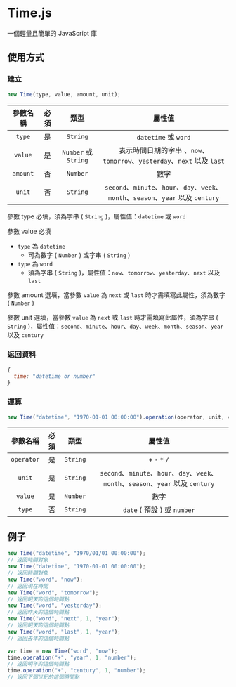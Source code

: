 # Time.js

一個輕量且簡單的 JavaScript 庫

## 使用方式

### 建立

```js
new Time(type, value, amount, unit);
```

| 參數名稱 | 必須 |          類型        |                                     屬性值                                        |
|:-------:|:----:|:--------------------:|:--------------------------------------------------------------------------------:|
| `type`  |  是  |       `String`       |                               `datetime` 或 `word`                               |
| `value` |  是  | `Number` 或 `String` |       表示時間日期的字串 、`now`、`tomorrow`、`yesterday`、`next` 以及 `last`       |
| `amount`|  否  |       `Number`       |                                      數字                                         |
| `unit`  |  否  |       `String`       | `second`、`minute`、`hour`、`day`、`week`、`month`、`season`、`year` 以及 `century`|

參數 type 必填，須為字串 ( `String` )，屬性值：`datetime` 或 `word`

參數 value 必填
- `type` 為 `datetime`
  - 可為數字 ( `Number` ) 或字串 ( `String` )
- `type` 為 `word`
  - 須為字串 ( `String` )，屬性值：`now`、`tomorrow`、`yesterday`、`next` 以及 `last`

參數 amount 選填，當參數 `value` 為 `next` 或 `last` 時才需填寫此屬性，須為數字 ( `Number` )

參數 unit 選填，當參數 `value` 為 `next` 或 `last` 時才需填寫此屬性，須為字串 ( `String` )，屬性值：`second`、`minute`、`hour`、`day`、`week`、`month`、`season`、`year` 以及 `century`

### 返回資料

<em>

```js
{
  time: "datetime or number"
}
```

</em>

### 運算

```js
new Time("datetime", "1970-01-01 00:00:00").operation(operator, unit, value, type);
```

| 參數名稱 | 必須 |   類型   |      屬性值      |
|:-------:|:----:|:--------:|:---------------:|
|`operator`| 是  | `String` | `+` `-` `*` `/` |
|  `unit` |  是  | `String` |`second`、`minute`、`hour`、`day`、`week`、`month`、`season`、`year` 以及 `century`|
| `value` |  是  | `Number` |       數字       |
|  `type` |  否  | `String` |`date` ( 預設 ) 或 `number`|

## 例子 

```js
new Time("datetime", "1970/01/01 00:00:00");
// 返回時間對象
new Time("datetime", "1970-01-01 00:00:00");
// 返回時間對象
new Time("word", "now");
// 返回現在時間
new Time("word", "tomorrow");
// 返回明天的這個時間點
new Time("word", "yesterday");
// 返回昨天的這個時間點
new Time("word", "next", 1, "year");
// 返回明天的這個時間點
new Time("word", "last", 1, "year");
// 返回去年的這個時間點

var time = new Time("word", "now");
time.operation("+", "year", 1, "number");
// 返回明年的這個時間點
time.operation("+", "century", 1, "number");
// 返回下個世紀的這個時間點
```